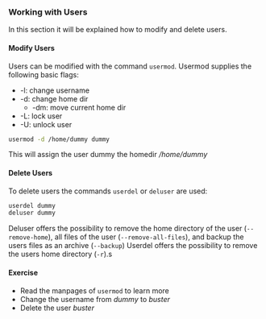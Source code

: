 ### Working with Users
In this section it will be explained how to modify and delete users.

#### Modify Users
Users can be modified with the command `usermod`. Usermod supplies the following basic flags:

- -l: change username
- -d: change home dir
  - -dm: move current home dir
- -L: lock user
- -U: unlock user

~~~~~ bash 
usermod -d /home/dummy dummy 
~~~~~

This will assign the user dummy the homedir */home/dummy*

#### Delete Users
To delete users the commands `userdel` or `deluser` are used:

~~~~~ bash
userdel dummy
deluser dummy
~~~~~

Deluser offers the possibility to remove the home directory of the user (`--remove-home`), all files of the user (`--remove-all-files`), and backup the users files as an archive (`--backup`)
Userdel offers the possibility to remove the users home directory (`-r`).s

#### Exercise
- Read the manpages of `usermod` to learn more
- Change the username from *dummy* to *buster*
- Delete the user *buster*
